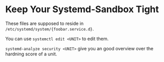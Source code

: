 Keep Your Systemd-Sandbox Tight
===============================

These files are supposed to reside in `/etc/systemd/system/{foobar.service.d}`.

You can use `systemctl edit <UNIT>` to edit them.

`systemd-analyze security <UNIT>` give you an good overview over the hardning score of a unit.
